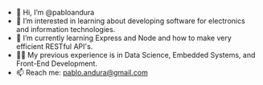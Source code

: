 - 👋 Hi, I’m @pabloandura
- 👀 I’m interested in learning about developing software for electronics and information technologies.
- 🌱 I’m currently learning Express and Node and how to make very efficient RESTful API's.
- :man_juggling: My previous experience is in Data Science, Embedded Systems, and Front-End Development.
- 📫 Reach me: pablo.andura@gmail.com

<!---
pabloandura/pabloandura is a ✨ special ✨ repository because its `README.md` (this file) appears on your GitHub profile.
You can click the Preview link to take a look at your changes.
--->
